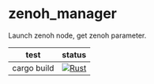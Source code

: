 # zenoh_manager
Launch zenoh node, get zenoh parameter.

|test|status|
|:--:|:--:|
|cargo build|[![Rust](https://github.com/PureRustRobot/zenoh_manager/actions/workflows/rust.yml/badge.svg)](https://github.com/PureRustRobot/zenoh_manager/actions/workflows/rust.yml)|
